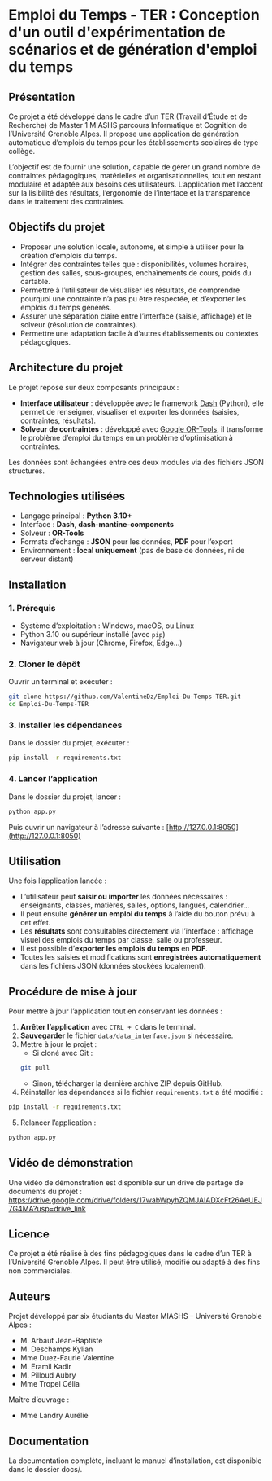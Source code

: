 # Emploi du Temps - TER : Conception d'un outil d'expérimentation de scénarios et de génération d'emploi du temps

## Présentation
Ce projet a été développé dans le cadre d’un TER (Travail d’Étude et de Recherche)  de Master 1 MIASHS parcours Informatique et Cognition de l’Université Grenoble Alpes. Il propose une application de génération automatique d’emplois du temps pour les établissements scolaires de type collège.

L’objectif est de fournir une solution, capable de gérer un grand nombre de contraintes pédagogiques, matérielles et organisationnelles, tout en restant modulaire et adaptée aux besoins des utilisateurs. L’application met l’accent sur la lisibilité des résultats, l’ergonomie de l’interface et la transparence dans le traitement des contraintes.

## Objectifs du projet
- Proposer une solution locale, autonome, et simple à utiliser pour la création d’emplois du temps.
- Intégrer des contraintes telles que : disponibilités, volumes horaires, gestion des salles, sous-groupes, enchaînements de cours, poids du cartable.
- Permettre à l’utilisateur de visualiser les résultats, de comprendre pourquoi une contrainte n’a pas pu être respectée, et d’exporter les emplois du temps générés.
- Assurer une séparation claire entre l’interface (saisie, affichage) et le solveur (résolution de contraintes).
- Permettre une adaptation facile à d’autres établissements ou contextes pédagogiques.


## Architecture du projet
Le projet repose sur deux composants principaux :

- **Interface utilisateur** : développée avec le framework [Dash](https://dash.plotly.com/) (Python), elle permet de renseigner, visualiser et exporter les données (saisies, contraintes, résultats).
- **Solveur de contraintes** : développé avec [Google OR-Tools](https://developers.google.com/optimization), il transforme le problème d’emploi du temps en un problème d’optimisation à contraintes.

Les données sont échangées entre ces deux modules via des fichiers JSON structurés.


## Technologies utilisées
- Langage principal : **Python 3.10+**
- Interface : **Dash**, **dash-mantine-components**
- Solveur : **OR-Tools**
- Formats d’échange : **JSON** pour les données, **PDF** pour l’export
- Environnement : **local uniquement** (pas de base de données, ni de serveur distant)


## Installation
### 1. Prérequis
- Système d’exploitation : Windows, macOS, ou Linux
- Python 3.10 ou supérieur installé (avec `pip`)
- Navigateur web à jour (Chrome, Firefox, Edge...)

### 2. Cloner le dépôt
Ouvrir un terminal et exécuter :
```bash
git clone https://github.com/ValentineDz/Emploi-Du-Temps-TER.git
cd Emploi-Du-Temps-TER
```

### 3. Installer les dépendances
Dans le dossier du projet, exécuter :
```bash
pip install -r requirements.txt
```

### 4. Lancer l’application
Dans le dossier du projet, lancer :
```bash
python app.py
```
Puis ouvrir un navigateur à l’adresse suivante : [http://127.0.0.1:8050](http://127.0.0.1:8050)


## Utilisation
Une fois l’application lancée :
- L’utilisateur peut **saisir ou importer** les données nécessaires : enseignants, classes, matières, salles, options, langues, calendrier...
- Il peut ensuite **générer un emploi du temps** à l’aide du bouton prévu à cet effet.
- Les **résultats** sont consultables directement via l’interface : affichage visuel des emplois du temps par classe, salle ou professeur.
- Il est possible d’**exporter les emplois du temps** en **PDF**.
- Toutes les saisies et modifications sont **enregistrées automatiquement** dans les fichiers JSON (données stockées localement).


## Procédure de mise à jour
Pour mettre à jour l’application tout en conservant les données :
1. **Arrêter l’application** avec `CTRL + C` dans le terminal.
2. **Sauvegarder** le fichier `data/data_interface.json` si nécessaire.
3. Mettre à jour le projet :
    - Si cloné avec Git :
    ```bash
    git pull
    ```
    - Sinon, télécharger la dernière archive ZIP depuis GitHub.
4. Réinstaller les dépendances si le fichier `requirements.txt` a été modifié :
```bash
pip install -r requirements.txt
```
5. Relancer l’application :
```bash
python app.py
```

## Vidéo de démonstration
Une vidéo de démonstration est disponible sur un drive de partage de documents du projet :
https://drive.google.com/drive/folders/17wabWpyhZQMJAIADXcFt26AeUEJ7G4MA?usp=drive_link


## Licence
Ce projet a été réalisé à des fins pédagogiques dans le cadre d’un TER à l’Université Grenoble Alpes.
Il peut être utilisé, modifié ou adapté à des fins non commerciales. 


## Auteurs
Projet développé par six étudiants du Master MIASHS – Université Grenoble Alpes : 
- M. Arbaut Jean-Baptiste
- M. Deschamps Kylian
- Mme Duez-Faurie Valentine
- M. Eramil Kadir
- M. Pilloud Aubry
- Mme Tropel Célia

Maître d’ouvrage : 
- Mme Landry Aurélie


## Documentation
La documentation complète, incluant le manuel d’installation, est disponible dans le dossier docs/.
